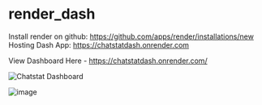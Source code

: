 # render_dash
Install render on github:  https://github.com/apps/render/installations/new
Hosting Dash App: https://chatstatdash.onrender.com

View Dashboard Here - https://chatstatdash.onrender.com/

![Chatstat Dashboard](https://github.com/jaskeerat8/Render-Plotly-Dash/assets/32131898/6a87d0f1-94ac-4c43-bc77-8c1648b244b8)

![image](https://github.com/jaskeerat8/Render-Plotly-Dash/assets/32131898/4d662bb2-a2d6-4447-a7ea-30d25f62676e)
